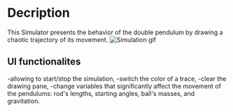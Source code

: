 # Decription
This Simulator presents the behavior of the double pendulum by drawing a chaotic trajectory of its movement.
![Simulation gif](https://media.giphy.com/media/15XfP7mGho1YE9NsC3/source.gif)
## UI functionalites
-allowing to start/stop the simulation, 
-switch the color of a trace, 
-clear the drawing pane, 
-change variables that significantly affect the movement of the pendulums: 
           rod's lengths, starting angles, ball's masses, and gravitation.
